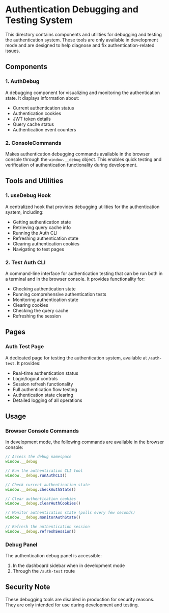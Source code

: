 # Authentication Debugging and Testing System

This directory contains components and utilities for debugging and testing the authentication system. These tools are only available in development mode and are designed to help diagnose and fix authentication-related issues.

## Components

### 1. AuthDebug

A debugging component for visualizing and monitoring the authentication state. It displays information about:

- Current authentication status
- Authentication cookies
- JWT token details
- Query cache status
- Authentication event counters

### 2. ConsoleCommands

Makes authentication debugging commands available in the browser console through the `window.__debug` object. This enables quick testing and verification of authentication functionality during development.

## Tools and Utilities

### 1. useDebug Hook

A centralized hook that provides debugging utilities for the authentication system, including:

- Getting authentication state
- Retrieving query cache info
- Running the Auth CLI
- Refreshing authentication state
- Clearing authentication cookies
- Navigating to test pages

### 2. Test Auth CLI

A command-line interface for authentication testing that can be run both in a terminal and in the browser console. It provides functionality for:

- Checking authentication state
- Running comprehensive authentication tests
- Monitoring authentication state
- Clearing cookies
- Checking the query cache
- Refreshing the session

## Pages

### Auth Test Page

A dedicated page for testing the authentication system, available at `/auth-test`. It provides:

- Real-time authentication status
- Login/logout controls
- Session refresh functionality
- Full authentication flow testing
- Authentication state clearing
- Detailed logging of all operations

## Usage

### Browser Console Commands

In development mode, the following commands are available in the browser console:

```javascript
// Access the debug namespace
window.__debug

// Run the authentication CLI tool
window.__debug.runAuthCLI()

// Check current authentication state
window.__debug.checkAuthState()

// Clear authentication cookies
window.__debug.clearAuthCookies()

// Monitor authentication state (polls every few seconds)
window.__debug.monitorAuthState()

// Refresh the authentication session
window.__debug.refreshSession()
```

### Debug Panel

The authentication debug panel is accessible:

1. In the dashboard sidebar when in development mode
2. Through the `/auth-test` route

## Security Note

These debugging tools are disabled in production for security reasons. They are only intended for use during development and testing. 